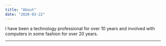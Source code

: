 ```yaml
---
title: "About"
date: "2020-03-22"
---
```


I have been a technology professional for over 10 years and involved with computers in some fashion for over 20 years.

-----


